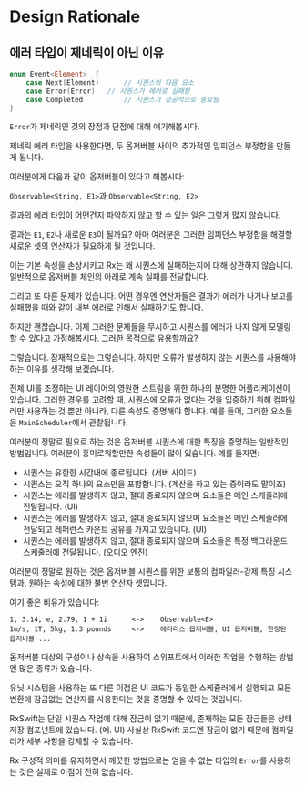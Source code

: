 Design Rationale
================

## 에러 타입이 제네릭이 아닌 이유

```Swift
enum Event<Element>  {
    case Next(Element)      // 시퀀스의 다음 요소
    case Error(Error)   // 시퀀스가 에러로 실패함
    case Completed          // 시퀀스가 성공적으로 종료됨
}
```

`Error`가 제네릭인 것의 장점과 단점에 대해 얘기해봅시다.

제네릭 에러 타입을 사용한다면, 두 옵저버블 사이의 추가적인 임피던스 부정합을 만들게 됩니다.

여러분에게 다음과 같이 옵저버블이 있다고 해봅시다:

`Observable<String, E1>`과 `Observable<String, E2>`

결과의 에러 타입이 어떤건지 파악하지 않고 할 수 있는 일은 그렇게 많지 않습니다.

결과는 `E1`, `E2`나 새로운 `E3`이 될까요? 아마 여러분은 그러한 임피던스 부정합을 해결할 새로운 셋의 연산자가 필요하게 될 것입니다.

이는 기본 속성을 손상시키고 Rx는 왜 시퀀스에 실패하는지에 대해 상관하지 않습니다. 일반적으로 옵저버블 체인의 아래로 계속 실패를 전달합니다.

그리고 또 다른 문제가 있습니다. 어떤 경우엔 연산자들은 결과가 에러가 나거나 보고를 실패했을 때와 같이 내부 에러로 인해서 실패하기도 합니다.

하지만 괜찮습니다. 이제 그러한 문제들을 무시하고 시퀀스를 에러가 나지 않게 모델링할 수 있다고 가정해봅시다. 그러한 목적으로 유용할까요?

그렇습니다. 잠재적으로는 그렇습니다. 하지만 오류가 발생하지 않는 시퀀스를 사용해야 하는 이유를 생각해 보겠습니다.

전체 UI를 조정하는 UI 레이어의 영원한 스트림을 위한 하나의 분명한 어플리케이션이 있습니다. 그러한 경우를 고려할 때, 시퀀스에 오류가 없다는 것을 입증하기 위해 컴파일러만 사용하는 것 뿐만 아니라, 다른 속성도 증명해야 합니다. 예를 들어, 그러한 요소들은 `MainScheduler`에서 관찰됩니다.

여러분이 정말로 필요로 하는 것은 옵저버블 시퀀스에 대한 특징을 증명하는 일반적인 방법입니다. 여러분이 흥미로워할만한 속성들이 많이 있습니다. 예를 들자면:

* 시퀀스는 유한한 시간내에 종료됩니다. (서버 사이드)
* 시퀀스는 오직 하나의 요소만을 포함합니다. (계산을 하고 있는 중이라도 말이죠)
* 시퀀스는 에러를 발생하지 않고, 절대 종료되지 않으며 요소들은 메인 스케줄러에 전달됩니다. (UI)
* 시퀀스는 에러를 발생하지 않고, 절대 종료되지 않으며 요소들은 메인 스케줄러에 전달되고 레퍼런스 카운트 공유를 가지고 있습니다. (UI)
* 시퀀스는 에러를 발생하지 않고, 절대 종료되지 않으며 요소들은 특정 백그라운드 스케줄러에 전달됩니다. (오디오 엔진)

여러분이 정말로 원하는 것은 옵저버블 시퀀스를 위한 보통의 컴파일러-강제 특징 시스템과, 원하는 속성에 대한 불변 연산자 셋입니다.

여기 좋은 비유가 있습니다:

```
1, 3.14, e, 2.79, 1 + 1i      <->    Observable<E>
1m/s, 1T, 5kg, 1.3 pounds     <->    에러리스 옵저버블, UI 옵저버블, 한정된 옵저버블 ...
```

옵저버블 대상의 구성이나 상속을 사용하여 스위프트에서 이러한 작업을 수행하는 방법엔 많은 종류가 있습니다.

유닛 시스템을 사용하는 또 다른 이점은 UI 코드가 동일한 스케쥴러에서 실행되고 모든 변환에 잠금없는 연산자를 사용한다는 것을 증명할 수 있다는 것입니다.

RxSwift는 단일 시퀀스 작업에 대해 잠금이 없기 때문에, 존재하는 모든 잠금들은 상태 저장 컴포넌트에 있습니다. (예. UI) 사실상 RxSwift 코드엔 잠금이 없기 때문에 컴파일러가 세부 사항을 강제할 수 있습니다.

Rx 구성적 의미를 유지하면서 깨끗한 방법으로는 얻을 수 없는 타입의 `Error`를 사용하는 것은 실제로 이점이 전혀 없습니다.
